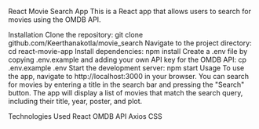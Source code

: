 React Movie Search App
This is a React app that allows users to search for movies using the OMDB API. 

Installation
Clone the repository: git clone github.com/Keerthanakotla/movie_search
Navigate to the project directory: cd react-movie-app
Install dependencies: npm install
Create a .env file by copying .env.example and adding your own API key for the OMDB API: cp .env.example .env
Start the development server: npm start
Usage
To use the app, navigate to http://localhost:3000 in your browser. You can search for movies by entering a title in the search bar and pressing the "Search" button. The app will display a list of movies that match the search query, including their title, year, poster, and plot.

Technologies Used
React
OMDB API
Axios
CSS



